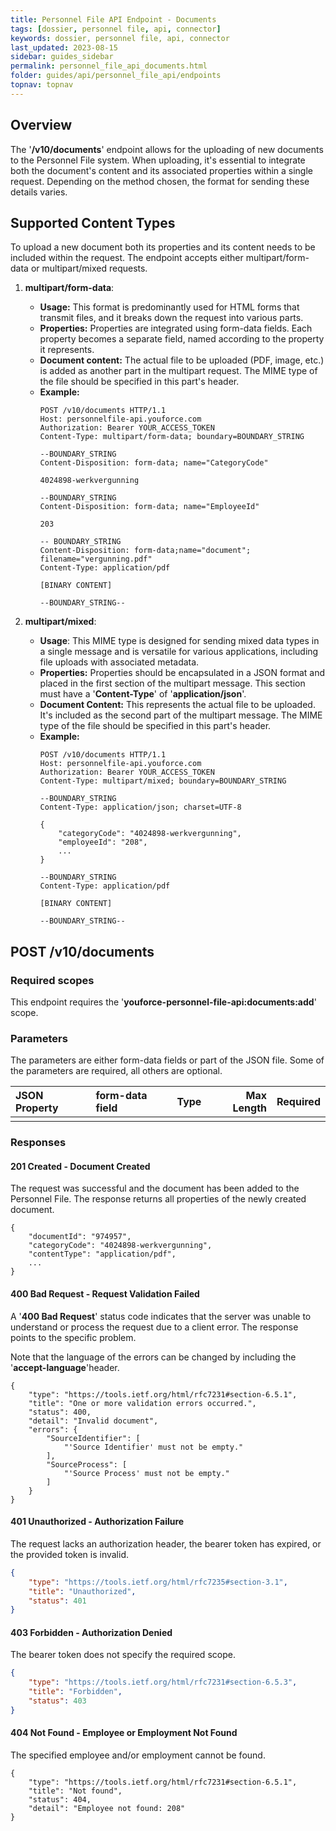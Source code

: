 ```yaml
---
title: Personnel File API Endpoint - Documents
tags: [dossier, personnel file, api, connector]
keywords: dossier, personnel file, api, connector
last_updated: 2023-08-15
sidebar: guides_sidebar
permalink: personnel_file_api_documents.html
folder: guides/api/personnel_file_api/endpoints
topnav: topnav
---
```


## Overview
The '**/v10/documents**' endpoint allows for the uploading of new documents to the Personnel File system. When uploading, it's essential to integrate both the document's content and its associated properties within a single request. Depending on the method chosen, the format for sending these details varies. 

## Supported Content Types

To upload a new document both its properties and its content needs to be included within the request. The endpoint accepts either multipart/form-data or multipart/mixed requests.

1. **multipart/form-data**:
   - **Usage:** This format is predominantly used for HTML forms that transmit files, and it
     breaks down the request into various parts.
   - **Properties:** Properties are integrated using form-data fields. Each property becomes a
     separate field, named according to the property it represents.
   - **Document content:** The actual file to be uploaded (PDF, image, etc.) is added as another
     part in the multipart request. The MIME type of the file should be specified in this part's header.
   - **Example:**
        ```
        POST /v10/documents HTTP/1.1
        Host: personnelfile-api.youforce.com
        Authorization: Bearer YOUR_ACCESS_TOKEN
        Content-Type: multipart/form-data; boundary=BOUNDARY_STRING
        
        --BOUNDARY_STRING
        Content-Disposition: form-data; name="CategoryCode"

        4024898-werkvergunning

        --BOUNDARY_STRING
        Content-Disposition: form-data; name="EmployeeId"

        203

        -- BOUNDARY_STRING
        Content-Disposition: form-data;name="document"; filename="vergunning.pdf"
        Content-Type: application/pdf

        [BINARY CONTENT]

        --BOUNDARY_STRING--
        ```

2. **multipart/mixed**:
   - **Usage**: This MIME type is designed for sending mixed data types in a single message and is versatile
     for various applications, including file uploads with associated metadata.
   - **Properties:** Properties should be encapsulated in a JSON format and placed in the first section of
     the multipart message. This section must have a '**Content-Type**' of '**application/json**'.
   - **Document Content:** This represents the actual file to be uploaded. It's included as the second
     part of the multipart message. The MIME type of the file should be specified in this part's header.
   - **Example:**
        ```
        POST /v10/documents HTTP/1.1
        Host: personnelfile-api.youforce.com
        Authorization: Bearer YOUR_ACCESS_TOKEN
        Content-Type: multipart/mixed; boundary=BOUNDARY_STRING
        
        --BOUNDARY_STRING
        Content-Type: application/json; charset=UTF-8

        {
            "categoryCode": "4024898-werkvergunning",
            "employeeId": "208",
            ...
        }

        --BOUNDARY_STRING
        Content-Type: application/pdf

        [BINARY CONTENT]

        --BOUNDARY_STRING--
        ```

## POST /v10/documents
### Required scopes
This endpoint requires the '**youforce-personnel-file-api:documents:add**' scope.

### Parameters

The parameters are either form-data fields or part of the JSON file. Some of the parameters are required, all others are optional.

| JSON Property | form-data field | Type | Max Length | Required |
|:--------------|:----------------|:-----|-----------:|:---------|
| | | | | |

### Responses
#### 201 Created - Document Created
The request was successful and the document has been added to the Personnel File. The response returns all properties
of the newly created document.
```
{
    "documentId": "974957",
    "categoryCode": "4024898-werkvergunning",
    "contentType": "application/pdf",
    ...
}
```

  
#### 400 Bad Request - Request Validation Failed
A '**400 Bad Request**' status code indicates that the server was unable to understand or process the request due
to a client error. The response points to the specific problem.

Note that the language of the errors can be changed by including the '**accept-language**'header. 
```
{
    "type": "https://tools.ietf.org/html/rfc7231#section-6.5.1",
    "title": "One or more validation errors occurred.",
    "status": 400,
    "detail": "Invalid document",
    "errors": {
        "SourceIdentifier": [
            "'Source Identifier' must not be empty."
        ],
        "SourceProcess": [
            "'Source Process' must not be empty."
        ]
    }
}
```
  
  
#### 401 Unauthorized - Authorization Failure
The request lacks an authorization header, the bearer token has expired, or the provided token is invalid.
```json
{
    "type": "https://tools.ietf.org/html/rfc7235#section-3.1",
    "title": "Unauthorized",
    "status": 401
}
```
  
  
#### 403 Forbidden - Authorization Denied
The bearer token does not specify the required scope.
```json
{
    "type": "https://tools.ietf.org/html/rfc7231#section-6.5.3",
    "title": "Forbidden",
    "status": 403
}
```
  
  
#### 404 Not Found - Employee or Employment Not Found
The specified employee and/or employment cannot be found.
```
{
    "type": "https://tools.ietf.org/html/rfc7231#section-6.5.1",
    "title": "Not found",
    "status": 404,
    "detail": "Employee not found: 208"
}
```
